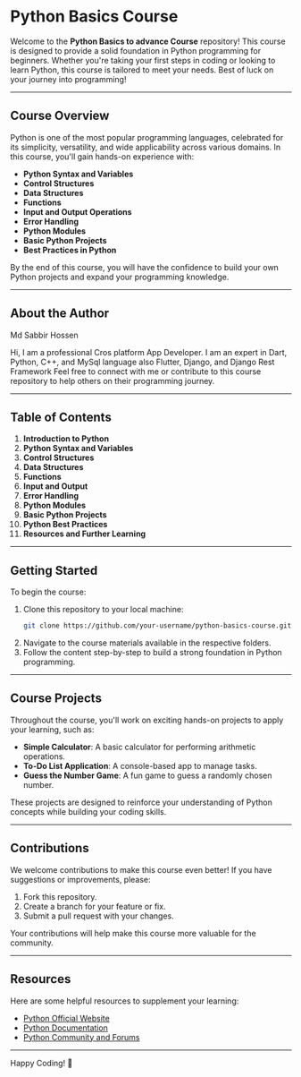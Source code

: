 # Python Basics Course

Welcome to the **Python Basics to advance Course** repository! This course is designed to provide a solid foundation in Python programming for beginners. Whether you're taking your first steps in coding or looking to learn Python, this course is tailored to meet your needs. Best of luck on your journey into programming!

---

## Course Overview
Python is one of the most popular programming languages, celebrated for its simplicity, versatility, and wide applicability across various domains. In this course, you'll gain hands-on experience with:

- **Python Syntax and Variables**
- **Control Structures**
- **Data Structures**
- **Functions**
- **Input and Output Operations**
- **Error Handling**
- **Python Modules**
- **Basic Python Projects**
- **Best Practices in Python**

By the end of this course, you will have the confidence to build your own Python projects and expand your programming knowledge.

---

## About the Author


Md Sabbir Hossen

Hi, I am a professional Cros platform App Developer. I am an expert in Dart, Python, C++, and MySql language also Flutter, Django, and Django Rest Framework
Feel free to connect with me or contribute to this course repository to help others on their programming journey.

---

## Table of Contents

1. **Introduction to Python**
2. **Python Syntax and Variables**
3. **Control Structures**
4. **Data Structures**
5. **Functions**
6. **Input and Output**
7. **Error Handling**
8. **Python Modules**
9. **Basic Python Projects**
10. **Python Best Practices**
11. **Resources and Further Learning**

---

## Getting Started

To begin the course:

1. Clone this repository to your local machine:
   ```bash
   git clone https://github.com/your-username/python-basics-course.git
   ```
2. Navigate to the course materials available in the respective folders.
3. Follow the content step-by-step to build a strong foundation in Python programming.

---

## Course Projects

Throughout the course, you'll work on exciting hands-on projects to apply your learning, such as:

- **Simple Calculator**: A basic calculator for performing arithmetic operations.
- **To-Do List Application**: A console-based app to manage tasks.
- **Guess the Number Game**: A fun game to guess a randomly chosen number.

These projects are designed to reinforce your understanding of Python concepts while building your coding skills.

---

## Contributions

We welcome contributions to make this course even better! If you have suggestions or improvements, please:

1. Fork this repository.
2. Create a branch for your feature or fix.
3. Submit a pull request with your changes.

Your contributions will help make this course more valuable for the community.

---

## Resources

Here are some helpful resources to supplement your learning:

- [Python Official Website](https://www.python.org/)
- [Python Documentation](https://docs.python.org/3/)
- [Python Community and Forums](https://www.python.org/community/)

---



Happy Coding! 🎉
